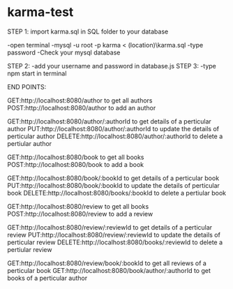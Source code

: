 # karma-test

STEP 1:
import karma.sql  in SQL folder to your database

-open terminal
-mysql -u root -p karma < (location)\karma.sql
-type password
-Check your mysql database


STEP 2:
-add your username and password in database.js
STEP 3:
-type npm start in terminal    


END POINTS:

GET:http://localhost:8080/author  to get all authors
POST:http://localhost:8080/author to add an author

GET:http://localhost:8080/author/:authorId  to get details of a perticular author
PUT:http://localhost:8080/author/:authorId to update the details of perticular author
DELETE:http://localhost:8080/author/:authorId to delete a pertiular author


GET:http://localhost:8080/book  to get all books
POST:http://localhost:8080/book to add a book

GET:http://localhost:8080/book/:bookId  to get details of a perticular book
PUT:http://localhost:8080/book/:bookId to update the details of perticular book
DELETE:http://localhost:8080/books/:bookId to delete a pertiular book


GET:http://localhost:8080/review  to get all books
POST:http://localhost:8080/review to add a review

GET:http://localhost:8080/review/:reviewId  to get details of a perticular review
PUT:http://localhost:8080/review/:reviewId to update the details of perticular review
DELETE:http://localhost:8080/books/:reviewId to delete a pertiular review

GET:http://localhost:8080/review/book/:bookId  to get all reviews of a perticular book
GET:http://localhost:8080/book/author/:authorId  to get books of a perticular author




